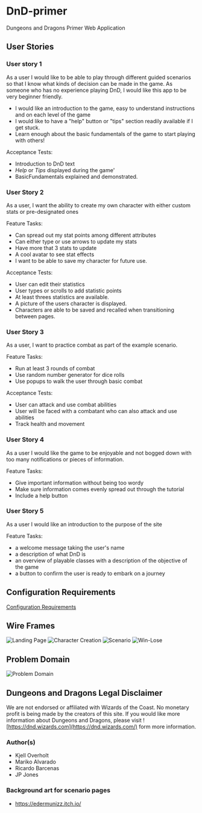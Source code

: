 # DnD-primer

Dungeons and Dragons Primer Web Application

## User Stories

### User story 1

As a user I would like to be able to play through different guided scenarios so that I know what kinds of decision can be made in the game. As someone who has no experience playing DnD, I would like this app to be very beginner friendly. 

+ I would like an introduction to the game, easy to understand instructions and on each level of the game
+ I would like to have a "help" button or "tips" section readily available if I get stuck. 
+ Learn enough about the basic fundamentals of the game to start playing with others!

Acceptance Tests:

+ Introduction to DnD text
+ *Help* or *Tips* displayed during the game'
+ BasicFundamentals explained and demonstrated.

### User Story 2

As a user, I want the ability to create my own character with either custom stats or pre-designated ones

Feature Tasks:

+ Can spread out my stat points among different attributes
+ Can either type or use arrows to update my stats
+ Have more that 3 stats to update
+ A cool avatar to see stat effects
+ I want to be able to save my character for future use.

Acceptance Tests:

+ User can edit their statistics
+ User types or scrolls to add statistic points
+ At least threes statistics  are available.
+ A picture of the users character is displayed.
+ Characters are able to be saved and recalled when transitioning between pages.

### User Story 3

As a user, I want to practice combat as part of the example scenario.

Feature Tasks:

+ Run at least 3 rounds of combat
+ Use random number generator for dice rolls
+ Use popups to walk the user through basic combat

Acceptance Tests:

+ User can attack and use combat abilities
+ User will be faced with a combatant who can also attack and use abilities
+ Track health and movement

### User Story 4

As a user I would like the game to be enjoyable and not bogged down with too many notifications or pieces of information.

Feature Tasks:

+ Give important information without being too wordy
+ Make sure information comes evenly spread out through the tutorial
+ Include a help button

### User Story 5

As a user I would like an introduction to the purpose of the site

Feature Tasks:

+ a welcome message taking the user's name
+ a description of what DnD is
+ an overview of playable classes with a description of the objective of the game
+ a button to confirm the user is ready to embark on a journey

## Configuration Requirements

[Configuration Requirements](requirements.md)

## Wire Frames

![Landing Page](readme_support/Wireframe_landingPage.png)
![Character Creation](readme_support/Wireframe_character.png)
![Scenario](readme_support/wireframe-scenario.png)
![Win-Lose](readme_support/Wireframe_win-lose.png)

## Problem Domain

![Problem Domain](readme_support/domain_model.png)

## Dungeons and Dragons Legal Disclaimer

We are not endorsed or affiliated with Wizards of the Coast. No monetary profit is being made by the creators of this site. If you would like more information about Dungeons and Dragons, please visit ![https://dnd.wizards.com](https://dnd.wizards.com/) form more information.

### Author(s)

+ Kjell Overholt
+ Mariko Alvarado
+ Ricardo Barcenas
+ JP Jones

### Background art for scenario pages

+ https://edermunizz.itch.io/
